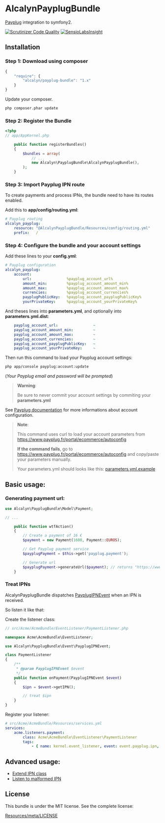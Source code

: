 AlcalynPayplugBundle
====================

[Payplug](https://www.payplug.fr/) integration to symfony2.

[![Scrutinizer Code Quality](https://scrutinizer-ci.com/g/alcalyn/payplug-bundle/badges/quality-score.png?b=master)](https://scrutinizer-ci.com/g/alcalyn/payplug-bundle/?branch=master)
[![SensioLabsInsight](https://insight.sensiolabs.com/projects/5db1af60-63e4-40a6-bb5a-671725d9ac73/mini.png)](https://insight.sensiolabs.com/projects/5db1af60-63e4-40a6-bb5a-671725d9ac73)

## Installation


### Step 1: Download using composer

``` js
{
    "require": {
        "alcalyn/payplug-bundle": "1.x"
    }
}
```

Update your composer.

``` bash
php composer.phar update
```


### Step 2: Register the Bundle

``` php
<?php
// app/AppKernel.php

    public function registerBundles()
    {
        $bundles = array(
            // ...
            new Alcalyn\PayplugBundle\AlcalynPayplugBundle(),
        );
    }
```


### Step 3: Import Payplug IPN route

To create payments and process IPNs, the bundle need to have its routes enabled.

Add this to **app/config/routing.yml**:

``` yml
# Payplug routing
alcalyn_payplug:
    resource: "@AlcalynPayplugBundle/Resources/config/routing.yml"
    prefix:   /
```


### Step 4: Configure the bundle and your account settings

Add these lines to your **config.yml**:

``` yaml
# Payplug configuration
alcalyn_payplug:
    account:
        url:                %payplug_account_url%
        amount_min:         %payplug_account_amount_min%
        amount_max:         %payplug_account_amount_max%
        currencies:         %payplug_account_currencies%
        payplugPublicKey:   %payplug_account_payplugPublicKey%
        yourPrivateKey:     %payplug_account_yourPrivateKey%
```

And theses lines into **parameters.yml**, and optionally into **parameters.yml.dist**:

``` yaml
    payplug_account_url:                ~
    payplug_account_amount_min:         ~
    payplug_account_amount_max:         ~
    payplug_account_currencies:         ~
    payplug_account_payplugPublicKey:   ~
    payplug_account_yourPrivateKey:     ~
```

Then run this command to load your Payplug account settings:

``` bash
php app/console payplug:account:update
```

(*Your Payplug email and password will be prompted*)


> **Warning**:
>
> Be sure to never commit your account settings by commiting your **parameters.yml**

See [Payplug documentation](http://payplug-developer-documentation.readthedocs.org/en/latest/#configuration)
for more informations about account configuration.

> **Note**:
>
> This command uses curl to load your account parameters from https://www.payplug.fr/portal/ecommerce/autoconfig
>
> **If the command fails**, go to https://www.payplug.fr/portal/ecommerce/autoconfig
> and copy/paste your parameters manually.
>
> Your parameters.yml should looks like this:
> [parameters.yml.example](https://github.com/alcalyn/payplug-bundle/blob/master/Resources/doc/parameters.yml.example)


## Basic usage:

### Generating payment url:

``` php
use Alcalyn\PayplugBundle\Model\Payment;

// ...

    public function wtfAction()
    {
        // Create a payment of 16 €
        $payment = new Payment(1600, Payment::EUROS);

        // Get Payplug payment service
        $payplugPayment = $this->get('payplug.payment');

        // Generate url
        $payplugPayment->generateUrl($payment); // returns "https://www.payplug.fr/p/aca8...ef?data=...&sign=..."
    }
```


### Treat IPNs

AlcalynPayplugBundle dispatches
[PayplugIPNEvent](https://github.com/alcalyn/payplug-bundle/blob/master/Event/PayplugIPNEvent.php)
when an IPN is received.

So listen it like that:

Create the listener class:

``` php
// src/Acme/AcmeBundle/EventListener/PaymentListener.php

namespace Acme\AcmeBundle\EventListener;

use Alcalyn\PayplugBundle\Event\PayplugIPNEvent;

class PaymentListener
{
    /**
     * @param PayplugIPNEvent $event
     */
    public function onPayment(PayplugIPNEvent $event)
    {
        $ipn = $event->getIPN();

        // treat $ipn
    }
}
```

Register your listener:

``` yaml
# src/Acme/AcmeBundle/Resources/services.yml
services:
    acme.listeners.payment:
        class: Acme\AcmeBundle\EventListener\PaymentListener
        tags:
            - { name: kernel.event_listener, event: event.payplug.ipn, method: onPayment }
```


## Advanced usage:

 - [Extend IPN class](https://github.com/alcalyn/payplug-bundle/blob/master/Resources/doc/extend_ipn.md)
 - [Listen to malformed IPN](https://github.com/alcalyn/payplug-bundle/blob/master/Resources/doc/malformed_ipn.md)


## License

This bundle is under the MIT license. See the complete license:

[Resources/meta/LICENSE](https://github.com/alcalyn/payplug-bundle/blob/master/Resources/meta/LICENSE)
